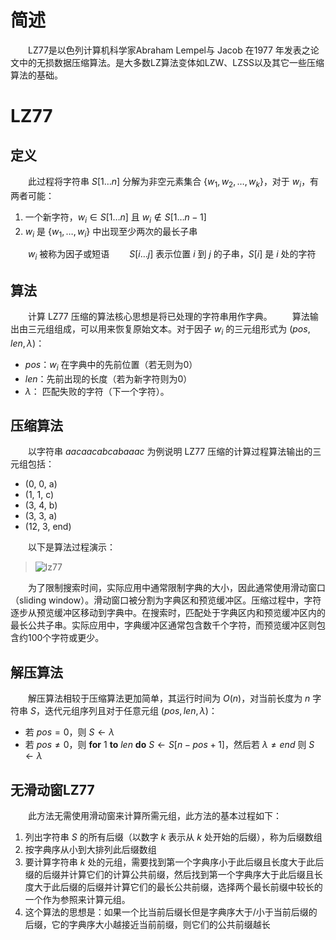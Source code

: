 # 简述
&emsp;&emsp;LZ77是以色列计算机科学家Abraham Lempel与 Jacob 在1977 年发表之论文中的无损数据压缩算法。是大多数LZ算法变体如LZW、LZSS以及其它一些压缩算法的基础。

# LZ77

## 定义
&emsp;&emsp;此过程将字符串 $`S[1\ldots{n}]`$ 分解为非空元素集合 $`\{w_1,w_2,\ldots,w_k\}`$，对于 $`w_i`$，有两者可能：
1. 一个新字符，$`w_i\in{S[1\ldots{n}]}`$ 且 $`w_i\not\in{S[1\ldots{n-1}]}`$
2. $`w_i`$ 是 $`\{w_1,\ldots,w_i\}`$ 中出现至少两次的最长子串

&emsp;&emsp;$`w_i`$ 被称为因子或短语
&emsp;&emsp;$`S[i\ldots{j}]`$ 表示位置 $`i`$ 到 $`j`$ 的子串，$`S[i]`$ 是 $`i`$ 处的字符

## 算法
&emsp;&emsp;计算 LZ77 压缩的算法核心思想是将已处理的字符串用作字典。
&emsp;&emsp;算法输出由三元组组成，可以用来恢复原始文本。对于因子 $`w_i`$ 的三元组形式为 $(pos,len,\lambda)$：
- $`pos`$：$`w_i`$ 在字典中的先前位置（若无则为0）
- $`len`$：先前出现的长度（若为新字符则为0）
- $`\lambda`$： 匹配失败的字符（下一个字符）。


## 压缩算法
&emsp;&emsp;以字符串 $`aacaacabcabaaac`$ 为例说明 LZ77 压缩的计算过程算法输出的三元组包括：
- (0, 0, a)
- (1, 1, c)
- (3, 4, b)
- (3, 3, a)
- (12, 3, end)

&emsp;&emsp;以下是算法过程演示：

> ![lz77](https://github.com/user-attachments/assets/7360aaaf-75d3-4682-a3e7-6e790270812e)

&emsp;&emsp;为了限制搜索时间，实际应用中通常限制字典的大小，因此通常使用滑动窗口（sliding window）。滑动窗口被分割为字典区和预览缓冲区。压缩过程中，字符逐步从预览缓冲区移动到字典中。在搜索时，匹配处于字典区内和预览缓冲区内的最长公共子串。实际应用中，字典缓冲区通常包含数千个字符，而预览缓冲区则包含约100个字符或更少。

## 解压算法
&emsp;&emsp;解压算法相较于压缩算法更加简单，其运行时间为 $`O(n)`$，对当前长度为 $`n`$ 字符串 $`S`$，迭代元组序列且对于任意元组 $`(pos,len,\lambda)`$：
- 若 $`pos=0`$，则 $`S\leftarrow{\lambda}`$
- 若 $`pos\neq0`$，则 **for** $`1`$ **to** $`len`$ **do** $`S\leftarrow{S[n-pos+1]}`$，然后若 $`\lambda\neq{end}`$ 则 $`S\leftarrow{\lambda}`$

## 无滑动窗LZ77
&emsp;&emsp;此方法无需使用滑动窗来计算所需元组，此方法的基本过程如下：
1. 列出字符串 $`S`$ 的所有后缀（以数字 $k$ 表示从 $`k`$ 处开始的后缀），称为后缀数组
2. 按字典序从小到大排列此后缀数组
3. 要计算字符串 $`k`$ 处的元组，需要找到第一个字典序小于此后缀且长度大于此后缀的后缀并计算它们的计算公共前缀，然后找到第一个字典序大于此后缀且长度大于此后缀的后缀并计算它们的最长公共前缀，选择两个最长前缀中较长的一个作为参照来计算元组。
4. 这个算法的思想是：如果一个比当前后缀长但是字典序大于/小于当前后缀的后缀，它的字典序大小越接近当前前缀，则它们的公共前缀越长

